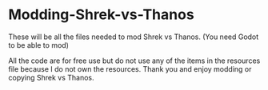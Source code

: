 # Modding-Shrek-vs-Thanos
These will be all the files needed to mod Shrek vs Thanos. (You need Godot to be able to mod)

All the code are for free use but do not use any of the items in the resources file because I do not own the resources.
Thank you and enjoy modding or copying Shrek vs Thanos.
